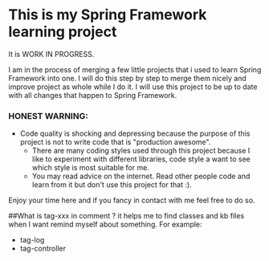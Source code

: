 # This is my Spring Framework learning project

It is WORK IN PROGRESS.

I am in the process of merging a few little projects  that i used to learn Spring Framework into one. 
I will do this step by step to merge them nicely and improve project as whole while I do it.
I will use this project to be up to date with all changes that happen to Spring Framework.

### **HONEST WARNING**:
* Code quality is shocking and depressing because the purpose of this project is not to write code that is "production awesome".  
  * There are many coding styles used through this project because I like to experiment with different libraries, code style a want to see which style is most suitable for me.
  * You may read advice on the internet. Read other people code and learn from it but don't use this project for that :).
  
  
Enjoy your time here and if you fancy in contact with me feel free to do so.


##What is tag-xxx in comment ?
it helps me to find classes and kb files when I want remind myself about something. For example:
* tag-log
* tag-controller
